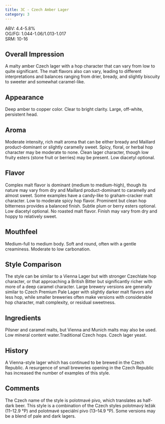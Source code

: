 ```yaml
---
title: 3C - Czech Amber Lager
category: 3
---
```


ABV: 4.4-5.8%  
OG/FG: 1.044-1.06/1.013-1.017  
SRM: 10-16  

## Overall Impression
A malty amber Czech lager with a hop character that can vary from low to quite significant. The malt flavors also can vary, leading to different interpretations and balances ranging from drier, bready, and slightly biscuity to sweeter and somewhat caramel-like.

## Appearance
Deep amber to copper color. Clear to bright clarity. Large, off-white, persistent head.

## Aroma
Moderate intensity, rich malt aroma that can be either bready and Maillard product-dominant or slightly caramelly sweet. Spicy, floral, or herbal hop character may be moderate to none. Clean lager character, though low fruity esters (stone fruit or berries) may be present. Low diacetyl optional.

## Flavor
Complex malt flavor is dominant (medium to medium-high), though its nature may vary from dry and Maillard product-dominant to caramelly and almost sweet. Some examples have a candy-like to graham-cracker malt character. Low to moderate spicy hop flavor. Prominent but clean hop bitterness provides a balanced finish. Subtle plum or berry esters optional. Low diacetyl optional. No roasted malt flavor. Finish may vary from dry and hoppy to relatively sweet.

## Mouthfeel
Medium-full to medium body. Soft and round, often with a gentle creaminess. Moderate to low carbonation.

## Style Comparison
The style can be similar to a Vienna Lager but with stronger Czechlate hop character, or that approaching a British Bitter but significantly richer with more of a deep caramel character. Large brewery versions are generally similar to Czech Premium Pale Lager with slightly darker malt flavors and less hop, while smaller breweries often make versions with considerable hop character, malt complexity, or residual sweetness.

## Ingredients
Pilsner and caramel malts, but Vienna and Munich malts may also be used. Low mineral content water.Traditional Czech hops. Czech lager yeast.

## History
A Vienna-style lager which has continued to be brewed in the Czech Republic. A resurgence of small breweries opening in the Czech Republic has increased the number of examples of this style.

## Comments
The Czech name of the style is polotmavé pivo, which translates as half-dark beer. This style is a combination of the Czech styles polotmavý ležák (11–12.9 °P) and polotmavé speciální pivo (13–14.9 °P). Some versions may be a blend of pale and dark lagers.